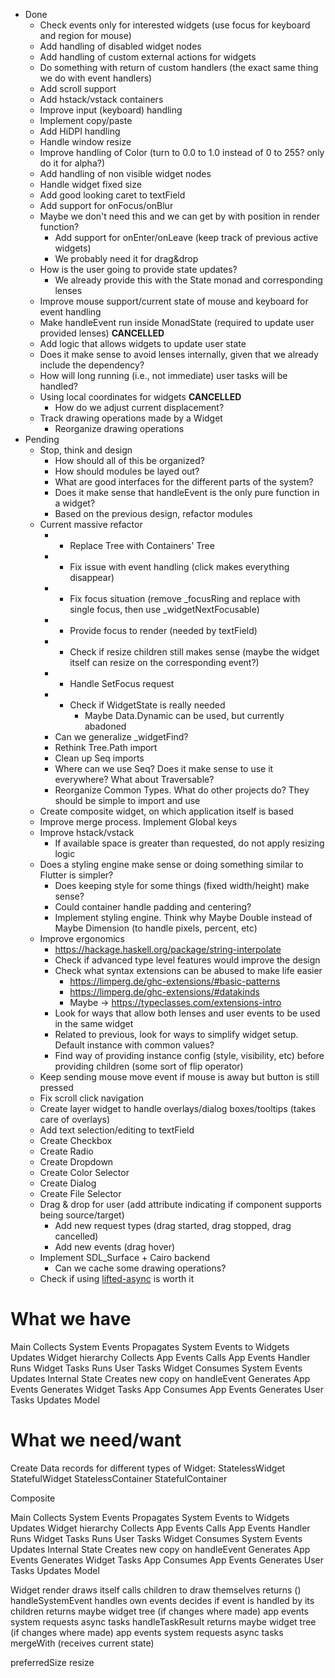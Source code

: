 - Done
  - Check events only for interested widgets (use focus for keyboard and region for mouse)
  - Add handling of disabled widget nodes
  - Add handling of custom external actions for widgets
  - Do something with return of custom handlers (the exact same thing we do with event handlers)
  - Add scroll support
  - Add hstack/vstack containers
  - Improve input (keyboard) handling
  - Implement copy/paste
  - Add HiDPI handling
  - Handle window resize
  - Improve handling of Color (turn to 0.0 to 1.0 instead of 0 to 255? only do it for alpha?)
  - Add handling of non visible widget nodes
  - Handle widget fixed size
  - Add good looking caret to textField
  - Add support for onFocus/onBlur
  - Maybe we don't need this and we can get by with position in render function?
    - Add support for onEnter/onLeave (keep track of previous active widgets)
    - We probably need it for drag&drop
  - How is the user going to provide state updates?
    - We already provide this with the State monad and corresponding lenses
  - Improve mouse support/current state of mouse and keyboard for event handling
  - Make handleEvent run inside MonadState (required to update user provided lenses) **CANCELLED**
  - Add logic that allows widgets to update user state
  - Does it make sense to avoid lenses internally, given that we already include the dependency?
  - How will long running (i.e., not immediate) user tasks will be handled?
  - Using local coordinates for widgets **CANCELLED**
    - How do we adjust current displacement?
  - Track drawing operations made by a Widget
    - Reorganize drawing operations
- Pending
  - Stop, think and design
    - How should all of this be organized?
    - How should modules be layed out?
    - What are good interfaces for the different parts of the system?
    - Does it make sense that handleEvent is the only pure function in a widget?
    - Based on the previous design, refactor modules
  - Current massive refactor
    - + Replace Tree with Containers' Tree
    - + Fix issue with event handling (click makes everything disappear)
    - + Fix focus situation (remove _focusRing and replace with single focus, then use _widgetNextFocusable)
    - + Provide focus to render (needed by textField)
    - + Check if resize children still makes sense (maybe the widget itself can resize on the corresponding event?)
    - + Handle SetFocus request
    - + Check if WidgetState is really needed
        - Maybe Data.Dynamic can be used, but currently abadoned
    - Can we generalize _widgetFind?
    - Rethink Tree.Path import
    - Clean up Seq imports
    - Where can we use Seq? Does it make sense to use it everywhere? What about Traversable?
    - Reorganize Common Types. What do other projects do? They should be simple to import and use
  - Create composite widget, on which application itself is based
  - Improve merge process. Implement Global keys
  - Improve hstack/vstack
    - If available space is greater than requested, do not apply resizing logic
  - Does a styling engine make sense or doing something similar to Flutter is simpler?
    - Does keeping style for some things (fixed width/height) make sense?
    - Could container handle padding and centering?
    - Implement styling engine. Think why Maybe Double instead of Maybe Dimension (to handle pixels, percent, etc)
  - Improve ergonomics
    - https://hackage.haskell.org/package/string-interpolate
    - Check if advanced type level features would improve the design
    - Check what syntax extensions can be abused to make life easier
      - https://limperg.de/ghc-extensions/#basic-patterns
      - https://limperg.de/ghc-extensions/#datakinds
      - Maybe -> https://typeclasses.com/extensions-intro
    - Look for ways that allow both lenses and user events to be used in the same widget
    - Related to previous, look for ways to simplify widget setup. Default instance with common values?
    - Find way of providing instance config (style, visibility, etc) before providing children (some sort of flip operator)
  - Keep sending mouse move event if mouse is away but button is still pressed
  - Fix scroll click navigation
  - Create layer widget to handle overlays/dialog boxes/tooltips (takes care of overlays)
  - Add text selection/editing to textField
  - Create Checkbox
  - Create Radio
  - Create Dropdown
  - Create Color Selector
  - Create Dialog
  - Create File Selector
  - Drag & drop for user (add attribute indicating if component supports being source/target)
    - Add new request types (drag started, drag stopped, drag cancelled)
    - Add new events (drag hover)
  - Implement SDL_Surface + Cairo backend
    - Can we cache some drawing operations?
  - Check if using [lifted-async](https://github.com/maoe/lifted-async) is worth it






What we have
============

  Main
    Collects System Events
    Propagates System Events to Widgets
    Updates Widget hierarchy
    Collects App Events
    Calls App Events Handler
    Runs Widget Tasks
    Runs User Tasks
  Widget
    Consumes System Events
    Updates Internal State
    Creates new copy on handleEvent
    Generates App Events
    Generates Widget Tasks
  App
    Consumes App Events
    Generates User Tasks
    Updates Model

What we need/want
=================

Create Data records for different types of Widget:
  StatelessWidget
  StatefulWidget
  StatelessContainer
  StatefulContainer

  Composite

  Main
    Collects System Events
    Propagates System Events to Widgets
    Updates Widget hierarchy
    Collects App Events
    Calls App Events Handler
    Runs Widget Tasks
    Runs User Tasks
  Widget
    Consumes System Events
    Updates Internal State
    Creates new copy on handleEvent
    Generates App Events
    Generates Widget Tasks
  App
    Consumes App Events
    Generates User Tasks
    Updates Model

Widget
  render
    draws itself
    calls children to draw themselves
    returns ()
  handleSystemEvent
    handles own events
    decides if event is handled by its children
    returns
      maybe widget tree (if changes where made)
      app events
      system requests
      async tasks
  handleTaskResult
    returns
      maybe widget tree (if changes where made)
      app events
      system requests
      async tasks
  mergeWith (receives current state)

  preferredSize
  resize